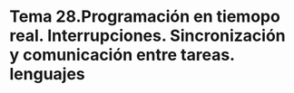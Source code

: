 # Tema 28.Programación en tiemopo real. Interrupciones. Sincronización y comunicación entre tareas. lenguajes